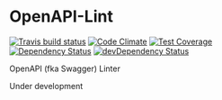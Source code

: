 # OpenAPI-Lint

[![Travis build status](http://img.shields.io/travis/APIs-guru/openapi-lint.svg?style=flat)](https://travis-ci.org/APIs-guru/openapi-lint) [![Code Climate](https://codeclimate.com/github/APIs-guru/openapi-lint/badges/gpa.svg)](https://codeclimate.com/github/APIs-guru/openapi-lint) [![Test Coverage](https://codeclimate.com/github/APIs-guru/openapi-lint/badges/coverage.svg)](https://codeclimate.com/github/APIs-guru/openapi-lint) [![Dependency Status](https://david-dm.org/APIs-guru/openapi-lint.svg)](https://david-dm.org/APIs-guru/openapi-lint) [![devDependency Status](https://david-dm.org/APIs-guru/openapi-lint/dev-status.svg)](https://david-dm.org/APIs-guru/openapi-lint#info=devDependencies)

OpenAPI (fka Swagger) Linter

Under development

